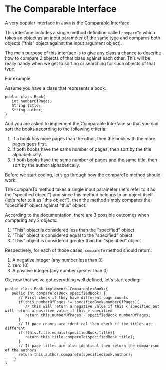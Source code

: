 # The Comparable Interface

A very popular interface in Java is the [Comparable Interface](https://docs.oracle.com/javase/8/docs/api/java/lang/Comparable.html).

This interface includes a single method definition called `compareTo` which takes an object as an input parameter of the same type and compares both objects ("this" object against the input argument object).

The main purpose of this interface is to give any class a chance to describe how to compare 2 objects of that class against each other. This will be really handy when we get to sorting or searching for such objects of that type.

For example:

Assume you have a class that represents a book:
```
public class Book{
   int numberOfPages;
   String title;
   String author;
}
```
And you are asked to implement the Comparable Interface so that you can sort the books according to the following criteria:

   1. If a book has more pages than the other, then the book with the more pages goes first.
   2. If both books have the same number of pages, then sort by the title alphabetically.
   3. If both books have the same number of pages and the same title, then sort by the author alphabetically.

Before we start coding, let’s go through how the compareTo method should work:

The compareTo method takes a single input parameter (let's refer to it as the "specified object") and since this method belongs to an object itself (let's refer to it as "this object"), then the method simply compares the "specified" object against "this" object.

According to the documentation, there are 3 possible outcomes when comparing any 2 objects:

   1. "This" object is considered less than the "specified" object
   2. "This" object is considered equal to the "specified" object
   3. "This" object is considered greater than the "specified" object

Respectively, for each of those cases, `compareTo` method should return:

   1. A negative integer (any number less than 0)
   2. zero (0)
   3. A positive integer (any number greater than 0)

Ok, now that we've got everything well defined, let's start coding:
```
public class Book implements Comparable<Book>{
   public int compareTo(Book specifiedBook) {
      // First check if they have different page counts
      if(this.numberOfPages != specifiedBook.numberOfPages){
         // this will return a negative value if this < specified but will return a positive value if this > specified
         return this.numberOfPages - specifiedBook.numberOfPages;
      }
      // If page counts are identical then check if the titles are different
      if(!this.title.equals(specifiedBook.title){
         return this.title.compareTo(specifiedBook.title);
      }
      // If page titles are also identical then return the comparison of the authors
      return this.author.compareTo(specifiedBook.author);
    }
}
```
